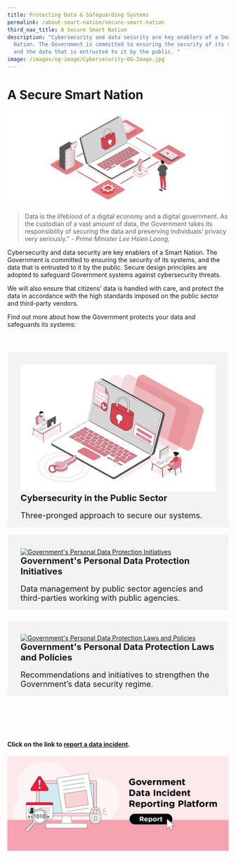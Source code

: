 ```yaml
---
title: Protecting Data & Safeguarding Systems
permalink: /about-smart-nation/secure-smart-nation
third_nav_title: A Secure Smart Nation
description: "Cybersecurity and data security are key enablers of a Smart
  Nation. The Government is committed to ensuring the security of its systems,
  and the data that is entrusted to it by the public. "
image: /images/og-image/Cybersecurity-OG-Image.jpg
---
```

# A Secure Smart Nation
![A Secure Smart Nation](/images/abt-smart-nation/A_Secure_Smart_Nation%20_1920px.jpeg)

> Data is the lifeblood of a digital economy and a digital government. As the custodian of a vast amount of data, the Government takes its responsibility of securing the data and preserving individuals’ privacy very seriously.”
*- Prime Minister Lee Hsien Loong,*



Cybersecurity and data security are key enablers of a Smart Nation. The Government is committed to ensuring the security of its systems, and the data that is entrusted to it by the public. Secure design principles are adopted to safeguard Government systems against cybersecurity threats. 

We will also ensure that citizens’ data is handled with care, and protect the data in accordance with the high standards imposed on the public sector and third-party vendors.

Find out more about how the Government protects your data and safeguards its systems:

<div class="row" style="padding: 40px 0px 10px 0px;">
	<div class="col" style="background-color: #f3f3f3; padding: 30px 30px 0px 30px;"><a href="/about-smart-nation/secure-smart-nation/cybersecurity-public-sector"><img src="/images/abt-smart-nation/Cybersecurity_in_the_Public_Sector_1000px.jpeg" alt="Cybersecurity in the Public Sector"></a><br>
		<span style="font-size:20px; font-weight: 700;"><b>Cybersecurity in the Public Sector</b></span><br><br>
		<span style="font-size:18px;">Three-pronged approach to secure our systems.
</span><br><br>
</div>&nbsp; &nbsp; &nbsp; &nbsp;

<div class="col" style="background-color: #f3f3f3; padding: 30px 30px 0px 30px;"><a href="/about-smart-nation/secure-smart-nation/personal-data-protection-laws-and-policies"><img src="/images/abt-smart-nation/Government’s_Personal_Data_Protection_Initiatives_1000px.jpeg" alt="Government's Personal Data Protection Initiatives"></a><br>
	<span style="font-size:20px; font-weight: 700;"><b>Government's Personal Data Protection Initiatives</b></span><br><br>
	<span style="font-size:18px;">Data management by public sector agencies and third-parties working with public agencies.</span><br><br></div>
</div>

<div class="row" style="padding: 15px 0px 0px 0px;">
	<div class="col" style="background-color: #f3f3f3; padding: 30px 30px 0px 30px;">  
<a href="/about-smart-nation/secure-smart-nation/personal-data-protection-initiatives"><img src="/images/abt-smart-nation/Government’s_Personal_Data_Protection_Laws_and_Policies_1000px.jpeg" alt="Government's Personal Data Protection Laws and Policies"></a><br>
	<span style="font-size:20px; font-weight: 700;"><b>Government's Personal Data Protection Laws and Policies</b></span><br><br>
	<span style="font-size:18px;">Recommendations and initiatives to strengthen the Government’s data security regime.</span><br><br>
	</div>&nbsp; &nbsp; &nbsp; &nbsp;

<div class="col" style="padding: 30px 30px 0px 30px;"> 
<br><br></div></div>

#### Click on the link to [report a data incident](/about-smart-nation/secure-smart-nation/report-data-incident).

<a href="/about-smart-nation/secure-smart-nation/report-data-incident"><img src="/images/abt-smart-nation/report-data-incident.png" alt="Report Data Incident"></a>